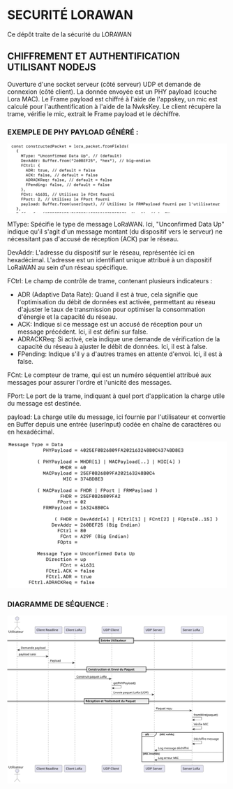 # SECURITÉ LORAWAN
Ce dépôt traite de la sécurité du LORAWAN

## CHIFFREMENT ET AUTHENTIFICATION UTILISANT NODEJS
Ouverture d'une socket serveur (côté serveur) UDP et demande de connexion (côté client). La donnée envoyée est un PHY payload (couche Lora MAC). Le Frame payload est chiffré à l'aide de l'appskey, un mic est calculé pour l'authentification à l'aide de la NwksKey. Le client récupère la trame, vérifie le mic, extrait le Frame payload et le déchiffre.

### EXEMPLE DE PHY PAYLOAD GÉNÉRÉ :
![Alt text](trame2.png)

MType: Spécifie le type de message LoRaWAN. Ici, "Unconfirmed Data Up" indique qu'il s'agit d'un message montant (du dispositif vers le serveur) ne nécessitant pas d'accusé de réception (ACK) par le réseau.

DevAddr: L'adresse du dispositif sur le réseau, représentée ici en hexadécimal. L'adresse est un identifiant unique attribué à un dispositif LoRaWAN au sein d'un réseau spécifique.

FCtrl: Le champ de contrôle de trame, contenant plusieurs indicateurs :
- ADR (Adaptive Data Rate): Quand il est à true, cela signifie que l'optimisation du débit de données est activée, permettant au réseau d'ajuster le taux de transmission pour optimiser la consommation d'énergie et la capacité du réseau.
- ACK: Indique si ce message est un accusé de réception pour un message précédent. Ici, il est défini sur false.
- ADRACKReq: Si activé, cela indique une demande de vérification de la capacité du réseau à ajuster le débit de données. Ici, il est à false.
- FPending: Indique s'il y a d'autres trames en attente d'envoi. Ici, il est à false.

FCnt: Le compteur de trame, qui est un numéro séquentiel attribué aux messages pour assurer l'ordre et l'unicité des messages.

FPort: Le port de la trame, indiquant à quel port d'application la charge utile du message est destinée.

payload: La charge utile du message, ici fournie par l'utilisateur et convertie en Buffer depuis une entrée (userInput) codée en chaîne de caractères ou en hexadécimal.

![Alt text](trame.png)
### DIAGRAMME DE SÉQUENCE :
![Alt text](seqlorasocket.svg)
